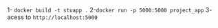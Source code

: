 1- ``docker build -t stuapp .``
2-``docker run -p 5000:5000 project_app``
3- acess to ``http://localhost:5000``
